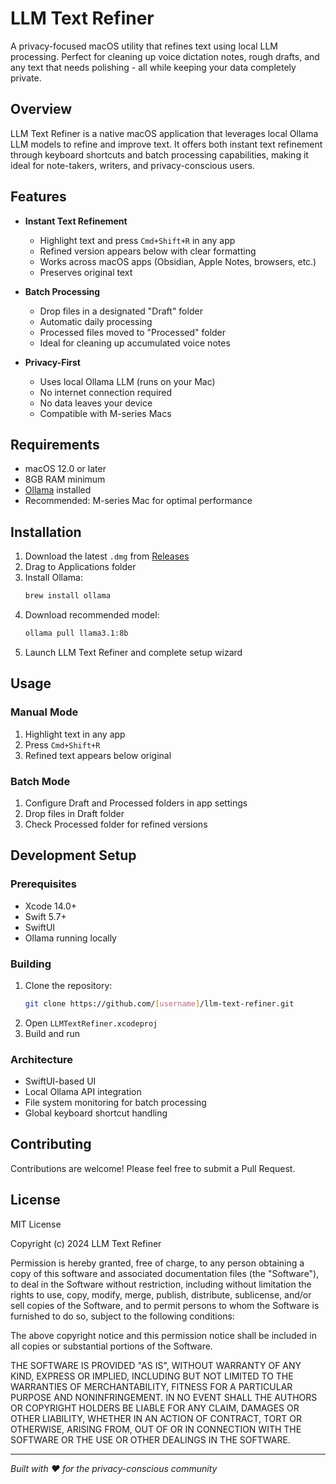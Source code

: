 # LLM Text Refiner

A privacy-focused macOS utility that refines text using local LLM processing. Perfect for cleaning up voice dictation notes, rough drafts, and any text that needs polishing - all while keeping your data completely private.

## Overview

LLM Text Refiner is a native macOS application that leverages local Ollama LLM models to refine and improve text. It offers both instant text refinement through keyboard shortcuts and batch processing capabilities, making it ideal for note-takers, writers, and privacy-conscious users.

## Features

- **Instant Text Refinement**

  - Highlight text and press `Cmd+Shift+R` in any app
  - Refined version appears below with clear formatting
  - Works across macOS apps (Obsidian, Apple Notes, browsers, etc.)
  - Preserves original text

- **Batch Processing**

  - Drop files in a designated "Draft" folder
  - Automatic daily processing
  - Processed files moved to "Processed" folder
  - Ideal for cleaning up accumulated voice notes

- **Privacy-First**
  - Uses local Ollama LLM (runs on your Mac)
  - No internet connection required
  - No data leaves your device
  - Compatible with M-series Macs

## Requirements

- macOS 12.0 or later
- 8GB RAM minimum
- [Ollama](https://ollama.ai) installed
- Recommended: M-series Mac for optimal performance

## Installation

1. Download the latest `.dmg` from [Releases](https://github.com/[username]/llm-text-refiner/releases)
2. Drag to Applications folder
3. Install Ollama:
   ```bash
   brew install ollama
   ```
4. Download recommended model:
   ```bash
   ollama pull llama3.1:8b
   ```
5. Launch LLM Text Refiner and complete setup wizard

## Usage

### Manual Mode

1. Highlight text in any app
2. Press `Cmd+Shift+R`
3. Refined text appears below original

### Batch Mode

1. Configure Draft and Processed folders in app settings
2. Drop files in Draft folder
3. Check Processed folder for refined versions

## Development Setup

### Prerequisites

- Xcode 14.0+
- Swift 5.7+
- SwiftUI
- Ollama running locally

### Building

1. Clone the repository:
   ```bash
   git clone https://github.com/[username]/llm-text-refiner.git
   ```
2. Open `LLMTextRefiner.xcodeproj`
3. Build and run

### Architecture

- SwiftUI-based UI
- Local Ollama API integration
- File system monitoring for batch processing
- Global keyboard shortcut handling

## Contributing

Contributions are welcome! Please feel free to submit a Pull Request.

## License

MIT License

Copyright (c) 2024 LLM Text Refiner

Permission is hereby granted, free of charge, to any person obtaining a copy
of this software and associated documentation files (the "Software"), to deal
in the Software without restriction, including without limitation the rights
to use, copy, modify, merge, publish, distribute, sublicense, and/or sell
copies of the Software, and to permit persons to whom the Software is
furnished to do so, subject to the following conditions:

The above copyright notice and this permission notice shall be included in all
copies or substantial portions of the Software.

THE SOFTWARE IS PROVIDED "AS IS", WITHOUT WARRANTY OF ANY KIND, EXPRESS OR
IMPLIED, INCLUDING BUT NOT LIMITED TO THE WARRANTIES OF MERCHANTABILITY,
FITNESS FOR A PARTICULAR PURPOSE AND NONINFRINGEMENT. IN NO EVENT SHALL THE
AUTHORS OR COPYRIGHT HOLDERS BE LIABLE FOR ANY CLAIM, DAMAGES OR OTHER
LIABILITY, WHETHER IN AN ACTION OF CONTRACT, TORT OR OTHERWISE, ARISING FROM,
OUT OF OR IN CONNECTION WITH THE SOFTWARE OR THE USE OR OTHER DEALINGS IN THE
SOFTWARE.

---

_Built with ❤️ for the privacy-conscious community_
